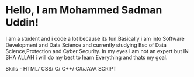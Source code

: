 # Hello, I am Mohammed Sadman Uddin!

I am a student and i code a lot because its fun.Basically i am into Software Development and Data Science and currently studying Bsc of Data Science,Protection and Cyber Security.
In my eyes i am not an expert but IN SHA ALLAH i will do my best to learn Everything and thats my goal.

Skills - HTML/ CSS/ C/ C++/ C#/JAVA SCRIPT

